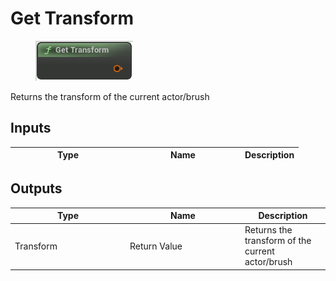 # Get Transform

<div align="left" data-full-width="false">

<figure><img src="Get_Transform.png" alt=""><figcaption></figcaption></figure>

</div>

Returns the transform of the current actor/brush

## Inputs

<table>
<thead><tr><th width="170">Type</th><th width="170">Name</th><th>Description</th></tr></thead>
<tbody>
</tbody>
</table>

## Outputs

<table>
<thead><tr><th width="170">Type</th><th width="170">Name</th><th>Description</th></tr></thead>
<tbody>
<tr><td>Transform</td><td>Return Value</td><td>Returns the transform of the current actor/brush</td></tr>
</tbody>
</table>